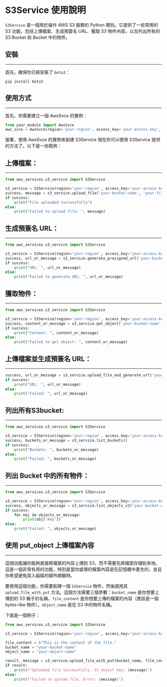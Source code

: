 # S3Service 使用說明

`S3Service` 是一個用於操作 AWS S3 服務的 Python 類別。它提供了一些常用的 S3 功能，包括上傳檔案、生成預簽名 URL、獲取 S3 物件內容，以及列出所有的 S3  Bucket 和 Bucket 中的物件。

## 安裝
---
首先，確保你已經安裝了 `boto3`：

```shell
pip install boto3
```

## 使用方式
---
首先，你需要建立一個 AwsSvce 的實例：
```python
from your_module import AwsSvce
aws_svce = AwsSvce(region='your-region', access_key='your-access-key', secret_key='your-secret-key')
```

接著，使用 AwsSvce 的實例來創建 S3Service 現在你可以使用 S3Service 提供的方法了。以下是一些範例：

## 上傳檔案：
---
```python
from aws_services.s3_service import S3Service

s3_service = S3Service(region='your-region', access_key='your-access-key', secret_key='your-secret-key')
success, message = s3_service.upload_file('your-bucket-name', 'your-file-name')
if success:
    print("File uploaded successfully")
else:
    print("Failed to upload file: ", message)

```
## 生成預簽名 URL：
---
```python
from aws_services.s3_service import S3Service

s3_service = S3Service(region='your-region', access_key='your-access-key', secret_key='your-secret-key')
success, url_or_message = s3_service.generate_presigned_url('your-bucket-name', 'your-object-name')
if success:
    print("URL: ", url_or_message)
else:
    print("Failed to generate URL: ", url_or_message)
```
## 獲取物件：
---
```python
from aws_services.s3_service import S3Service

s3_service = S3Service(region='your-region', access_key='your-access-key', secret_key='your-secret-key')
success, content_or_message = s3_service.get_object('your-bucket-name', 'your-object-name')
if success:
    print("Content: ", content_or_message)
else:
    print("Failed to get object: ", content_or_message)
```
## 上傳檔案並生成預簽名 URL：
---
```python
success, url_or_message = s3_service.upload_file_and_generate_url('your-bucket-name', 'your-file-name')
if success:
    print("URL: ", url_or_message)
else:
    print("Failed: ", url_or_message)

```
## 列出所有S3bucket:
---
```python
from aws_services.s3_service import S3Service

s3_service = S3Service(region='your-region', access_key='your-access-key', secret_key='your-secret-key')
success, buckets_or_message = s3_service.list_buckets()
if success:
    print("Buckets: ", buckets_or_message)
else:
    print("Failed: ", buckets_or_message)
```

## 列出 Bucket 中的所有物件：
---
```python
from aws_services.s3_service import S3Service

s3_service = S3Service(region='your-region', access_key='your-access-key', secret_key='your-secret-key')
success, objects_or_message = s3_service.list_objects_v2('your-bucket-name')
if success:
    for obj in objects_or_message:
        print(obj['Key'])
else:
    print("Failed: ", objects_or_message)
```

## 使用 put_object 上傳檔案內容
---
這個功能讓你能夠直接將檔案的內容上傳到 S3，而不需要先將檔案存儲到本地。這是一個非常有用的功能，特別是當你處理的檔案內容是在記憶體中產生的，並且你希望避免寫入磁碟的額外開銷時。

要使用這個功能，你需要創建一個 `S3Service` 物件，然後調用其 `upload_file_with_put` 方法。這個方法需要三個參數：`bucket_name` 是你想要上傳到的 S3 桶子的名稱，`file_content` 是你想要上傳的檔案的內容（應該是一個 bytes-like 物件），`object_name` 是在 S3 中的物件名稱。

下面是一個例子：

```python
from aws_services.s3_service import S3Service

s3_service = S3Service(region='your-region', access_key='your-access-key', secret_key='your-secret-key')

file_content = b"This is the content of the file."
bucket_name = "your-bucket-name"
object_name = "your-object-name"

result, message = s3_service.upload_file_with_put(bucket_name, file_content, object_name)
if result:
    print(f"Uploaded file successfully. S3 object key: {message}")
else:
    print(f"Failed to upload file. Error: {message}")

